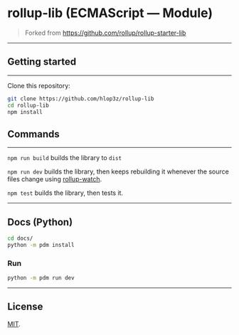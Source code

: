 # rollup-lib (ECMAScript — Module)

> Forked from https://github.com/rollup/rollup-starter-lib

---

## Getting started

---

Clone this repository:

```bash
git clone https://github.com/hlop3z/rollup-lib
cd rollup-lib
npm install
```

## Commands

---

`npm run build` builds the library to `dist`

`npm run dev` builds the library, then keeps rebuilding it whenever the source files change using [rollup-watch](https://github.com/rollup/rollup-watch).

`npm test` builds the library, then tests it.

---

## Docs (Python)

```sh
cd docs/
python -m pdm install
```

### Run

```sh
python -m pdm run dev
```

---

## License

[MIT](LICENSE).
